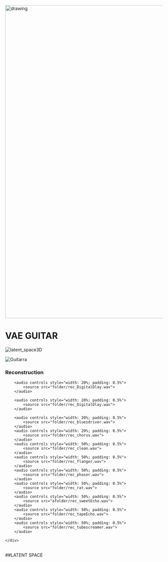 <img src="https://user-images.githubusercontent.com/31640735/170167887-bce3451d-f183-4b66-a041-7c5dd96cbab4.png" alt="drawing" width="1000"/>

# VAE GUITAR

![latent_space3D](https://user-images.githubusercontent.com/31640735/170166020-c0ea065d-5237-4534-982e-00393a2cc890.png)

![Guitarra](https://user-images.githubusercontent.com/31640735/170167851-d74f1017-5f94-45d9-8f28-78c10a3f8668.JPG)

### Reconstruction
<div class="figure">
    <div align="left">
      
        <audio controls style="width: 20%; padding: 0.5%">
            <source src="folder/rec_DigitalDlay.wav">
        </audio>
      
        <audio controls style="width: 20%; padding: 0.5%">
            <source src="folder/rec_DigitalDlay.wav">
        </audio>
        
        <audio controls style="width: 20%; padding: 0.5%">
            <source src="folder/rec_bluesdriver.wav">
        </audio>
        <audio controls style="width: 20%; padding: 0.5%">
            <source src="folder/rec_chorus.wav">
        </audio>
        <audio controls style="width: 50%; padding: 0.5%">
            <source src="folder/rec_clean.wav">
        </audio>
        <audio controls style="width: 50%; padding: 0.5%">
            <source src="folder/rec_flanger.wav">
        </audio>
        <audio controls style="width: 50%; padding: 0.5%">
            <source src="folder/rec_phaser.wav">
        </audio>
        <audio controls style="width: 50%; padding: 0.5%">
            <source src="folder/rec_rat.wav">
        </audio>
        <audio controls style="width: 50%; padding: 0.5%">
            <source src="afolder/rec_sweetEcho.wav">
        </audio>
        <audio controls style="width: 50%; padding: 0.5%">
            <source src="folder/rec_tapeEcho.wav">
        </audio>
        <audio controls style="width: 50%; padding: 0.5%">
            <source src="folder/rec_tubescreamer.wav">
        </audio>
       
    </div>
  </div>
<br/>
##LATENT SPACE


